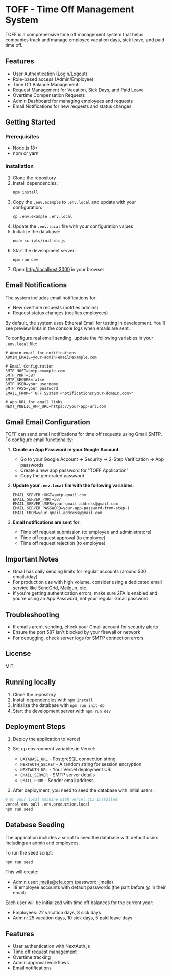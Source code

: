 # TOFF - Time Off Management System

TOFF is a comprehensive time off management system that helps companies track and manage employee vacation days, sick leave, and paid time off.

## Features

- User Authentication (Login/Logout)
- Role-based access (Admin/Employee)
- Time Off Balance Management
- Request Management for Vacation, Sick Days, and Paid Leave
- Overtime Compensation Requests
- Admin Dashboard for managing employees and requests
- Email Notifications for new requests and status changes

## Getting Started

### Prerequisites

- Node.js 18+ 
- npm or yarn

### Installation

1. Clone the repository
2. Install dependencies:
   ```
   npm install
   ```
3. Copy the `.env.example` to `.env.local` and update with your configuration:
   ```
   cp .env.example .env.local
   ```
4. Update the `.env.local` file with your configuration values
5. Initialize the database:
   ```
   node scripts/init-db.js
   ```
6. Start the development server:
   ```
   npm run dev
   ```
7. Open [http://localhost:3000](http://localhost:3000) in your browser

## Email Notifications

The system includes email notifications for:
- New overtime requests (notifies admins)
- Request status changes (notifies employees)

By default, the system uses Ethereal Email for testing in development. You'll see preview links in the console logs when emails are sent.

To configure real email sending, update the following variables in your `.env.local` file:

```
# Admin email for notifications
ADMIN_EMAIL=your-admin-email@example.com

# Email Configuration
SMTP_HOST=smtp.example.com
SMTP_PORT=587
SMTP_SECURE=false
SMTP_USER=your_username
SMTP_PASS=your_password
EMAIL_FROM="TOFF System <notifications@your-domain.com>"

# App URL for email links
NEXT_PUBLIC_APP_URL=https://your-app-url.com
```

## Gmail Email Configuration

TOFF can send email notifications for time off requests using Gmail SMTP. To configure email functionality:

1. **Create an App Password in your Google Account**:
   - Go to your Google Account → Security → 2-Step Verification → App passwords
   - Create a new app password for "TOFF Application"
   - Copy the generated password

2. **Update your `.env.local` file with the following variables**:
   ```
   EMAIL_SERVER_HOST=smtp.gmail.com
   EMAIL_SERVER_PORT=587
   EMAIL_SERVER_USER=your-gmail-address@gmail.com
   EMAIL_SERVER_PASSWORD=your-app-password-from-step-1
   EMAIL_FROM=your-gmail-address@gmail.com
   ```

3. **Email notifications are sent for**:
   - Time off request submission (to employee and administrators)
   - Time off request approval (to employee)
   - Time off request rejection (to employee)

## Important Notes
- Gmail has daily sending limits for regular accounts (around 500 emails/day)
- For production use with high volume, consider using a dedicated email service like SendGrid, Mailgun, etc.
- If you're getting authentication errors, make sure 2FA is enabled and you're using an App Password, not your regular Gmail password

## Troubleshooting
- If emails aren't sending, check your Gmail account for security alerts
- Ensure the port 587 isn't blocked by your firewall or network
- For debugging, check server logs for SMTP connection errors

## License

MIT

## Running locally

1. Clone the repository
2. Install dependencies with `npm install`
3. Initialize the database with `npm run init-db`
4. Start the development server with `npm run dev`

## Deployment Steps

1. Deploy the application to Vercel
2. Set up environment variables in Vercel:
   - `DATABASE_URL` - PostgreSQL connection string
   - `NEXTAUTH_SECRET` - A random string for session encryption
   - `NEXTAUTH_URL` - Your Vercel deployment URL
   - `EMAIL_SERVER` - SMTP server details
   - `EMAIL_FROM` - Sender email address

3. After deployment, you need to seed the database with initial users:

```bash
# On your local machine with Vercel CLI installed
vercel env pull .env.production.local
npm run seed
```

## Database Seeding

The application includes a script to seed the database with default users including an admin and employees. 

To run the seed script:

```bash
npm run seed
```

This will create:
- Admin user: jmejia@efe.com (password: jmejia)
- 18 employee accounts with default passwords (the part before @ in their email)

Each user will be initialized with time off balances for the current year:
- Employees: 22 vacation days, 8 sick days
- Admin: 25 vacation days, 10 sick days, 5 paid leave days

## Features

- User authentication with NextAuth.js
- Time off request management
- Overtime tracking
- Admin approval workflows
- Email notifications
